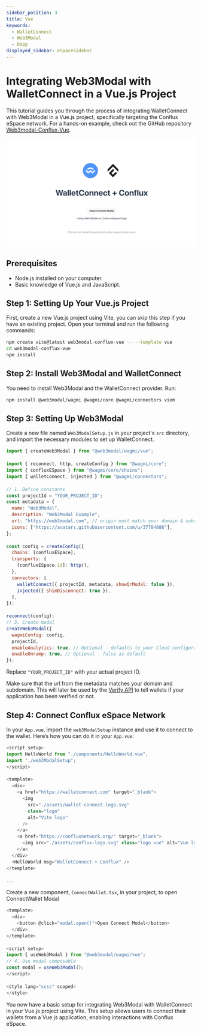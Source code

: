 ```yaml
---
sidebar_position: 3
title: Vue
keywords:
  - WalletConnect
  - Web3Modal
  - Dapp
displayed_sidebar: eSpaceSidebar
---
```


# Integrating Web3Modal with WalletConnect in a Vue.js Project

This tutorial guides you through the process of integrating WalletConnect with Web3Modal in a Vue.js project, specifically targeting the Conflux eSpace network.
For a hands-on example, check out the GitHub repository [Web3modal-Conflux-Vue](https://github.com/ConfluxDAO/web3modal-conflux-vue).

[![Vue Demo](../img/walletconnect-vue.png)](../img/walletconnect-vue.png)

## Prerequisites

- Node.js installed on your computer.
- Basic knowledge of Vue.js and JavaScript.

## Step 1: Setting Up Your Vue.js Project

First, create a new Vue.js project using Vite, you can skip this step if you have an existing project. Open your terminal and run the following commands:

```bash
npm create vite@latest web3modal-conflux-vue -- --template vue
cd web3modal-conflux-vue
npm install
```

## Step 2: Install Web3Modal and WalletConnect

You need to install Web3Modal and the WalletConnect provider. Run:

```bash
npm install @web3modal/wagmi @wagmi/core @wagmi/connectors viem
```

## Step 3: Setting Up Web3Modal

Create a new file named `Web3ModalSetup.js` in your project's `src` directory, and import the necessary modules to set up WalletConnect.

```javascript
import { createWeb3Modal } from "@web3modal/wagmi/vue";

import { reconnect, http, createConfig } from "@wagmi/core";
import { confluxESpace } from "@wagmi/core/chains";
import { walletConnect, injected } from "@wagmi/connectors";

// 1. Define constants
const projectId = "YOUR_PROJECT_ID";
const metadata = {
  name: "Web3Modal",
  description: "Web3Modal Example",
  url: "https://web3modal.com", // origin must match your domain & subdomain
  icons: ["https://avatars.githubusercontent.com/u/37784886"],
};

const config = createConfig({
  chains: [confluxESpace],
  transports: {
    [confluxESpace.id]: http(),
  },
  connectors: [
    walletConnect({ projectId, metadata, showQrModal: false }),
    injected({ shimDisconnect: true }),
  ],
});

reconnect(config);
// 3. Create modal
createWeb3Modal({
  wagmiConfig: config,
  projectId,
  enableAnalytics: true, // Optional - defaults to your Cloud configuration
  enableOnramp: true, // Optional - false as default
});
```

Replace `"YOUR_PROJECT_ID"` with your actual project ID.

Make sure that the url from the metadata matches your domain and subdomain. This will later be used by the [Verify API](https://docs.walletconnect.com/cloud/verify) to tell wallets if your application has been verified or not.

## Step 4: Connect Conflux eSpace Network

In your `App.vue`, import the `web3ModalSetup` instance and use it to connect to the wallet. Here’s how you can do it in your `App.vue`:

```javascript
<script setup>
import HelloWorld from "./components/HelloWorld.vue";
import "./web3ModalSetup";
</script>

<template>
  <div>
    <a href="https://walletconnect.com" target="_blank">
      <img
        src="./assets/wallet-connect-logo.svg"
        class="logo"
        alt="Vite logo"
      />
    </a>
    <a href="https://confluxnetwork.org/" target="_blank">
      <img src="./assets/conflux-logo.svg" class="logo vue" alt="Vue logo" />
    </a>
  </div>
  <HelloWorld msg="WalletConnect + Conflux" />
</template>

...

```

Create a new component, `ConnectWallet.tsx`, in your project, to open ConnectWallet Modal

```javascript
<template>
  <div>
    <button @click="modal.open()">Open Connect Modal</button>
  </div>
</template>

<script setup>
import { useWeb3Modal } from "@web3modal/wagmi/vue";
// 4. Use modal composable
const modal = useWeb3Modal();
</script>

<style lang="scss" scoped>
</style>
```

You now have a basic setup for integrating Web3Modal with WalletConnect in your Vue.js project using Vite. This setup allows users to connect their wallets from a Vue.js application, enabling interactions with Conflux eSpace.
